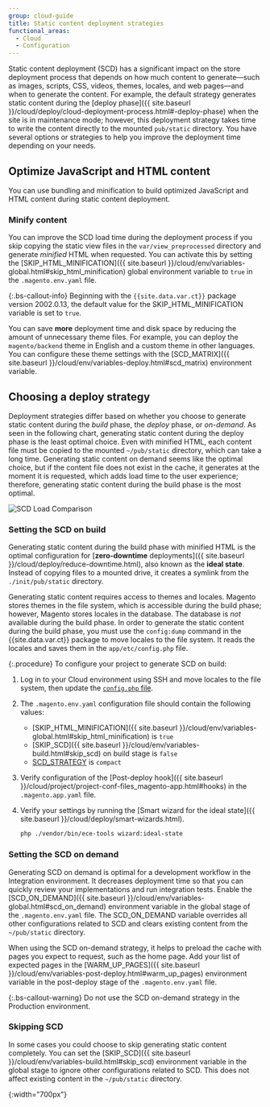```yaml
---
group: cloud-guide
title: Static content deployment strategies
functional_areas:
  - Cloud
  - Configuration
---
```


Static content deployment (SCD) has a significant impact on the store deployment process that depends on how much content to generate—such as images, scripts, CSS, videos, themes, locales, and web pages—and when to generate the content. For example, the default strategy generates static content during the [deploy phase]({{ site.baseurl }}/cloud/deploy/cloud-deployment-process.html#-deploy-phase) when the site is in maintenance mode; however, this deployment strategy takes time to write the content directly to the mounted `pub/static` directory. You have several options or strategies to help you improve the deployment time depending on your needs.

## Optimize JavaScript and HTML content

You can use bundling and minification to build optimized JavaScript and HTML content during static content deployment.

### Minify content

You can improve the SCD load time during the deployment process if you skip copying the static view files in the `var/view_preprocessed` directory and generate _minified_ HTML when requested. You can activate this by setting the [SKIP_HTML_MINIFICATION]({{ site.baseurl }}/cloud/env/variables-global.html#skip_html_minification) global environment variable to `true` in the `.magento.env.yaml` file.

 {:.bs-callout-info}
Beginning with the `{{site.data.var.ct}}` package version 2002.0.13, the default value for the SKIP_HTML_MINIFICATION variable is set to `true`.

You can save **more** deployment time and disk space by reducing the amount of unnecessary theme files. For example, you can deploy the `magento/backend` theme in English and a custom theme in other languages. You can configure these theme settings with the [SCD_MATRIX]({{ site.baseurl }}/cloud/env/variables-deploy.html#scd_matrix) environment variable.

## Choosing a deploy strategy

Deployment strategies differ based on whether you choose to generate static content during the _build_ phase, the _deploy_ phase, or _on-demand_. As seen in the following chart, generating static content during the deploy phase is the least optimal choice. Even with minified HTML, each content file must be copied to the mounted `~/pub/static` directory, which can take a long time. Generating static content on demand seems like the optimal choice, but if the content file does not exist in the cache, it generates at the moment it is requested, which adds load time to the user experience; therefore, generating static content during the build phase is the most optimal.

![SCD Load Comparison]

### Setting the SCD on build

Generating static content during the build phase with minified HTML is the optimal configuration for [**zero-downtime** deployments]({{ site.baseurl }}/cloud/deploy/reduce-downtime.html), also known as the **ideal state**. Instead of copying files to a mounted drive, it creates a symlink from the `./init/pub/static` directory.

Generating static content requires access to themes and locales. Magento stores themes in the file system, which is accessible during the build phase; however, Magento stores locales in the database. The database is _not_ available during the build phase. In order to generate the static content during the build phase, you must use the `config:dump` command in the {{site.data.var.ct}} package to move locales to the file system. It reads the locales and saves them in the `app/etc/config.php` file.

{:.procedure}
To configure your project to generate SCD on build:

1. Log in to your Cloud environment using SSH and move locales to the file system, then update the [`config.php` file]({{site.baseurl}}/cloud/project/project-upgrade.html#create-a-new-configphp-file).

1. The `.magento.env.yaml` configuration file should contain the following values:

   -  [SKIP_HTML_MINIFICATION]({{ site.baseurl }}/cloud/env/variables-global.html#skip_html_minification) is `true`
   -  [SKIP_SCD]({{ site.baseurl }}/cloud/env/variables-build.html#skip_scd) on build stage is `false`
   -  [SCD_STRATEGY]({{site.baseurl}}/cloud/env/variables-build.html#scd_strategy) is `compact`

1. Verify configuration of the [Post-deploy hook]({{ site.baseurl }}/cloud/project/project-conf-files_magento-app.html#hooks) in the `.magento.app.yaml` file.

1. Verify your settings by running the [Smart wizard for the ideal state]({{ site.baseurl }}/cloud/deploy/smart-wizards.html).

   ```bash
   php ./vendor/bin/ece-tools wizard:ideal-state
   ```

### Setting the SCD on demand

Generating SCD on demand is optimal for a development workflow in the Integration environment. It decreases deployment time so that you can quickly review your implementations and run integration tests. Enable the [SCD_ON_DEMAND]({{ site.baseurl }}/cloud/env/variables-global.html#scd_on_demand) environment variable in the global stage of the `.magento.env.yaml` file. The SCD_ON_DEMAND variable overrides all other configurations related to SCD and clears existing content from the `~/pub/static` directory.

When using the SCD on-demand strategy, it helps to preload the cache with pages you expect to request, such as the home page. Add your list of expected pages in the [WARM_UP_PAGES]({{ site.baseurl }}/cloud/env/variables-post-deploy.html#warm_up_pages) environment variable in the post-deploy stage of the `.magento.env.yaml` file.

{:.bs-callout-warning}
Do not use the SCD on-demand strategy in the Production environment.

### Skipping SCD

In some cases you could choose to skip generating static content completely. You can set the [SKIP_SCD]({{ site.baseurl }}/cloud/env/variables-build.html#skip_scd) environment variable in the global stage to ignore other configurations related to SCD. This does not affect existing content in the `~/pub/static` directory.

[SCD Load Comparison]: {{site.baseurl}}/common/images/cloud/scd-load-times.png
{:width="700px"}
